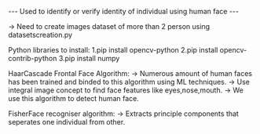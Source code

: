 --- Used to identify or verify identity of individual using human face --- 

-> Need to create images dataset of more than 2 person using datasetscreation.py

Python libraries to install:
1.pip install opencv-python
2.pip install opencv-contrib-python
3.pip install numpy


HaarCascade Frontal Face Algorithm:
-> Numerous amount of human faces has been trained and binded to this algorithm using ML techniques. 
-> Use integral image concept to find face features like eyes,nose,mouth. 
-> We use this algorithm to detect human face.

FisherFace recogniser algorithm:
-> Extracts principle components that seperates one individual from other.

